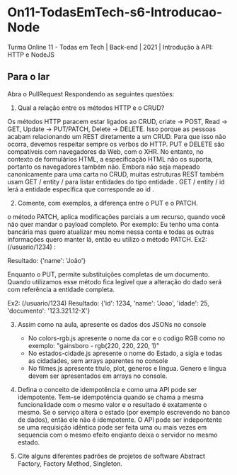 # On11-TodasEmTech-s6-Introducao-Node
Turma Online 11 - Todas em Tech | Back-end | 2021 | Introdução à API:
HTTP e NodeJS

## Para o lar
Abra o PullRequest Respondendo as seguintes questões:

1) Qual a relação entre os métodos HTTP e o CRUD?

Os métodos HTTP paracem estar ligados ao CRUD, criate -> POST, Read -> GET,  Update -> PUT/PATCH,  Delete -> DELETE. Isso porque as pessoas acabam relacionando um REST diretamente a um CRUD. 
Para que isso não ocorra, devemos respeitar sempre os verbos do HTTP.
PUT e DELETE são compatíveis com navegadores da Web, com o XHR. No entanto, no contexto de formulários HTML, a especificação HTML não os suporta, portanto os navegadores também não.
Embora não seja mapeado canonicamente para uma carta no CRUD, muitas estruturas REST também usam GET / entity / para listar entidades do tipo entidade . GET / entity / id lerá a entidade específica que corresponde ao id .



2) Comente, com exemplos, a diferença entre o PUT e o PATCH.

o método PATCH, aplica modificações parciais a um recurso, quando você não quer mandar o payload completo.
Por exemplo: Eu tenho uma conta bancária mas quero atualizar meu nome nessa conta e todas as outras informações quero manter lá, então eu utilizo o método PATCH. 
Ex2: (/usuario/1234) :

Resultado: {'name': 'João'} 

Enquanto o PUT, permite substituições completas de um documento. Quando utilizamos esse método fica legível que a alteração do dado será com referência a entidade completa.

Ex2: (/usuario/1234)
Resultado: {'id': 1234, 'name': 'Joao', 'idade': 25, 'documento': '123.321.12-X'}


3) Assim como na aula, apresente os dados dos JSONs no console 
    - No colors-rgb.js apresente o nome da cor e o codigo RGB como no exemplo: "gainsboro - rgb(220, 220, 220, 1)"
    - No estados-cidade.js apresente o nome do Estado, a sigla e todas as cidadades, sem arrays aparentes no console
    - No filmes.js apresente titulo, plot, generos e lingua. Genero e lingua devem ser apresentados em arrays no console.

4) Defina o conceito de idempotência e como uma API pode ser idempotente. 
 Tem-se idempotência quando se chama a mesma funcionalidade com o mesmo valor e o resultado é exatamente o mesmo. Se o serviço altera o estado (por exemplo escrevendo no banco de dados), então ele não é idempotente.
 O API pode ser indepontente se uma requisição idêntica pode ser feita uma ou mais vezes em sequencia com o mesmo efeito enqianto deixa o servidor no mesmo estado. 

5) Cite alguns diferentes padrões de projetos de software
Abstract Factory, Factory Method, Singleton.
